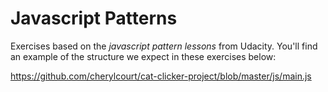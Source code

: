 # Javascript Patterns

Exercises based on the *javascript pattern lessons* from Udacity. 
You'll find an example of the structure we expect in these exercises below:

https://github.com/cherylcourt/cat-clicker-project/blob/master/js/main.js